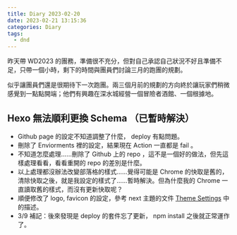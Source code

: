 ```yaml
---
title: Diary 2023-02-20
date: 2023-02-21 13:15:36
categories: Diary
tags:
  - dnd
---
```


昨天帶 WD2023 的團務，準備很不充分，但對自己承認自己狀況不好且準備不足，只帶一個小時，剩下的時間與團員們討論三月的跑團的規劃。

似乎讓團員們還是很期待下一次跑團。兩三個月前的規劃的方向終於讓玩家們稍微感覺到一點點開端；他們有興趣在深水城經營一個冒險者酒館、一個根據地。

## Hexo 無法順利更換 Schema （已暫時解決）

- Github page 的設定不知道調整了什麼， deploy 有點問題。
- 刪除了 Enviorments 裡的設定，結果現在 Action 一直都是 fail 。
- 不知道怎麼處理……刪除了 Github 上的 repo ，這不是一個好的做法，但先這樣處理看看，看看重開的 repo 的差別是什麼。
- 以上處理都沒辦法改變部落格的樣式……覺得可能是 Chrome 的快取是舊的，清除快取之後，就是我設定的樣式了……暫時解決。但為什麼我的 Chrome 一直讀取舊的樣式，而沒有更新快取呢？
- 順便修改了 logo, favicon 的設定，參考 next 主題的文件 [Theme Settings](https://theme-next.js.org/docs/theme-settings/#Configuring-Favicon) 中的描述。
- 3/9 補記：後來發現是 deploy 的套件忘了更新， npm install 之後就正常運作了。
